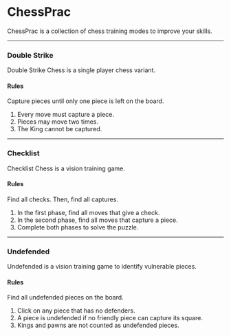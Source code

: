 # ChessPrac

ChessPrac is a collection of chess training modes to improve your skills.

---

### Double Strike

Double Strike Chess is a single player chess variant.

#### Rules

Capture pieces until only one piece is left on the board.

1. Every move must capture a piece.
2. Pieces may move two times.
3. The King cannot be captured.

---

### Checklist

Checklist Chess is a vision training game.

#### Rules

Find all checks. Then, find all captures.

1. In the first phase, find all moves that give a check.
2. In the second phase, find all moves that capture a piece.
3. Complete both phases to solve the puzzle.

---

### Undefended

Undefended is a vision training game to identify vulnerable pieces.

#### Rules

Find all undefended pieces on the board.

1. Click on any piece that has no defenders.
2. A piece is undefended if no friendly piece can capture its square.
3. Kings and pawns are not counted as undefended pieces.
